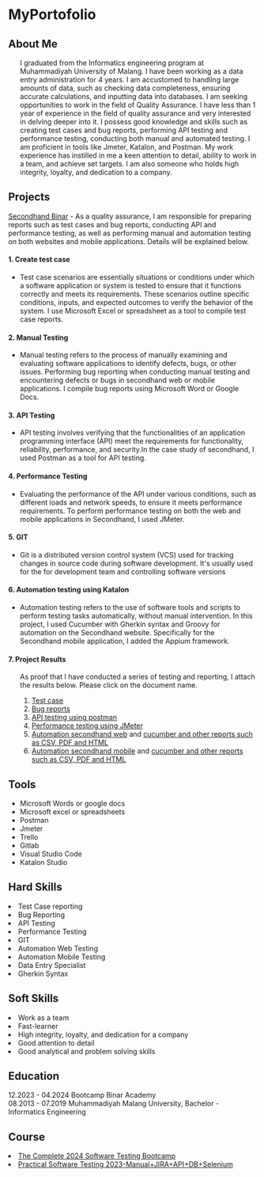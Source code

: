 # MyPortofolio
<div id="bio">
  <h2>About Me</h2>
  <ul>
   I graduated from the Informatics engineering program at Muhammadiyah University of Malang. I have been working as a data entry administration for 4 years. I am accustomed to handling large amounts of data, such as checking data completeness, ensuring accurate calculations, and inputting data into databases. I am seeking opportunities to   work in the field of Quality Assurance. I have less than 1 year of experience in the field of quality assurance and very interested in delving deeper into it. I possess good knowledge and skills such as creating test cases and bug reports, performing API testing and performance testing, conducting  both manual and automated testing. I am proficient in tools like Jmeter, Katalon, and Postman. My work experience has instilled in me a keen attention to detail, ability to work in a team, and achieve set targets. I am also someone who holds high integrity, loyalty, and dedication to a company.
  </ul>
</div>

<div id="Projects">  
<h2>Projects</h2>
<a href="https://secondhand.binaracademy.org/">Secondhand Binar</a> - 
As a quality assurance, I am responsible for preparing reports such as test cases and bug reports, conducting API and performance testing, as well as performing manual and automation testing on both websites and mobile applications. Details will be explained below.
  <h4>1. Create test case</h4>
  <ul>
    <li>Test case scenarios are essentially situations or conditions under which a software application or system is tested to ensure that it functions correctly and meets its requirements. These scenarios outline specific conditions, inputs, and expected outcomes to verify the behavior of the system. I use Microsoft Excel or spreadsheet as a tool to compile test case reports. </li>
  </ul>  
  
  <h4>2. Manual Testing</h4>
  <ul>
    <li>Manual testing refers to the process of manually examining and evaluating software applications to identify defects, bugs, or other issues. Performing bug reporting when conducting manual testing and encountering defects or bugs in secondhand web or mobile applications. I compile bug reports using Microsoft Word or Google Docs.</li>
   
  </ul>
  
  <h4>3. API Testing</h4>
  <ul>
    <li>API testing involves verifying that the functionalities of an application programming interface (API) meet the requirements for functionality, reliability, performance, and security.In the case study of secondhand, I used Postman as a tool for API testing.</li>
   
  </ul> 
  
  <h4>4. Performance Testing</h4>
  <ul>
    <li>Evaluating the performance of the API under various conditions, such as different loads and network speeds, to ensure it meets performance requirements. To perform performance testing on both the web and mobile applications in Secondhand, I used JMeter.</li>
   
  </ul> 

  <h4>5. GIT</h4>
  <ul>
    <li>Git is a distributed version control system (VCS) used for tracking changes in source code during software development. It's usually used for the  for development team and controlling software versions</li>
  </ul> 
  
  <h4>6. Automation testing using Katalon</h4>
  <ul>
    <li>Automation testing refers to the use of software tools and scripts to perform testing tasks automatically, without manual intervention. In this project, I used Cucumber with Gherkin syntax and Groovy for automation on the Secondhand website. Specifically for the Secondhand mobile application, I added the Appium framework. </li>
 
  </ul> 
    <h4>7. Project Results </h4>
  <ul> As proof that I have conducted a series of testing and reporting, I attach the results below. Please click on the document name.
<ol type="1">
  <li><a href="https://github.com/rachmathidayat1094/MyPortofolio/tree/main/Test%20Case">Test case</a></li>
  <li><a href="https://github.com/rachmathidayat1094/MyPortofolio/tree/main/Bug%20Report">Bug reports</a></li>
  <li><a href="https://github.com/rachmathidayat1094/MyPortofolio/tree/main/API%20postman">API testing using postman</a></li>
  <li><a href="https://github.com/rachmathidayat1094/MyPortofolio/tree/main/API%20JMeter">Performance testing using JMeter</a></li>
  <li><a href="https://github.com/rachmathidayat1094/MyPortofolio/tree/main/Secondhand_Web">Automation secondhand web</a> and <a href="https://github.com/rachmathidayat1094/MyPortofolio/tree/main/Secondhand_Web/Reports">cucumber and other reports such as CSV, PDF and HTML</a> </li>
  <li><a href="https://github.com/rachmathidayat1094/MyPortofolio/tree/main/Secondhand_Mobile">Automation secondhand mobile</a> and <a href="https://github.com/rachmathidayat1094/MyPortofolio/tree/main/Secondhand_Mobile/Reports">cucumber and other reports such as CSV, PDF and HTML</a></li>
  </ol>
  </ul>


  
</div>
<div id="Tools">
  
  <h2>Tools</h2>
  <ul>
  <li>Microsoft Words or google docs</li>
  <li>Microsoft excel or spreadsheets</li>
  <li>Postman</li>
  <li>Jmeter</li>
  <li>Trello</li>
  <li>Gitlab</li>
  <li>Visual Studio Code</li>
  <li>Katalon Studio</li>
 </ul>
</div>

<div id="Hard_Skills">
  <h2>Hard Skills</h2>
<li>Test Case reporting</li>
<li>Bug Reporting</li>
<li>API Testing</li>
<li>Performance Testing</li>
<li>GIT</li>
<li>Automation Web Testing</li>
<li>Automation Mobile Testing</li>
<li>Data Entry Specialist</li>
<li>Gherkin Syntax</li>

</div>

<div id="Soft_Skills">
  
<h2>Soft Skills</h2>
<li>Work as a team</li>
<li>Fast-learner</li>
<li>High integrity, loyalty, and dedication for a company</li>
<li>Good attention to detail</li>
<li>Good analytical and problem solving skills</li>

</div>

<div id="Education">
  
<h2>Education</h2>
  12.2023 - 04.2024 Bootcamp Binar Academy
  <br>08.2013 - 07.2019 Muhammadiyah Malang University, Bachelor - Informatics Engineering</br>
</div>

<div id="Courses">  
<h2>Course</h2>
<li><a href="https://www.udemy.com/course/testerbootcamp/">The Complete 2024 Software Testing Bootcamp</a></li>
<li> <a href="https://www.udemy.com/course/selenium-cucumber-integration/">Practical Software Testing 2023-Manual+JIRA+API+DB+Selenium</a> </li>
</div>
